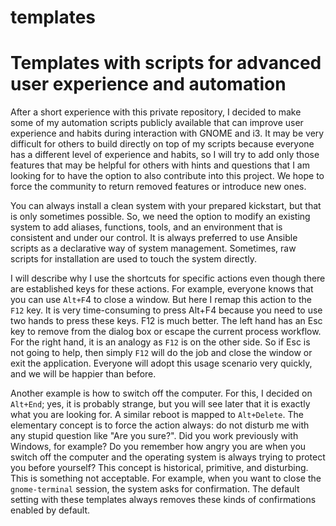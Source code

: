 # templates

# Templates with scripts for advanced user experience and automation
After a short experience with this private repository, I decided to make some of my automation scripts publicly available that can improve user experience and habits during interaction with GNOME and i3. It may be very difficult for others to build directly on top of my scripts because everyone has a different level of experience and habits, so I will try to add only those features that may be helpful for others with hints and questions that I am looking for to have the option to also contribute into this project. We hope to force the community to return removed features or introduce new ones.

You can always install a clean system with your prepared kickstart, but that is only sometimes possible. So, we need the option to modify an existing system to add aliases, functions, tools, and an environment that is consistent and under our control. It is always preferred to use Ansible scripts as a declarative way of system management. Sometimes, raw scripts for installation are used to touch the system directly.

I will describe why I use the shortcuts for specific actions even though there are established keys for these actions. For example, everyone knows that you can use `Alt+F`4 to close a window. But here I remap this action to the `F12` key. It is very time-consuming to press Alt+F4 because you need to use two hands to press these keys. F12 is much better. The left hand has an Esc key to remove from the dialog box or escape the current process workflow. For the right hand, it is an analogy as `F12` is on the other side. So if Esc is not going to help, then simply `F12` will do the job and close the window or exit the application. Everyone will adopt this usage scenario very quickly, and we will be happier than before.

Another example is how to switch off the computer. For this, I decided on `Alt+End`; yes, it is probably strange, but you will see later that it is exactly what you are looking for. A similar reboot is mapped to `Alt+Delete`. The elementary concept is to force the action always: do not disturb me with any stupid question like "Are you sure?". Did you work previously with Windows, for example? Do you remember how angry you are when you switch off the computer and the operating system is always trying to protect you before yourself? This concept is historical, primitive, and disturbing. This is something not acceptable. For example, when you want to close the `gnome-terminal` session, the system asks for confirmation. The default setting with these templates always removes these kinds of confirmations enabled by default.
